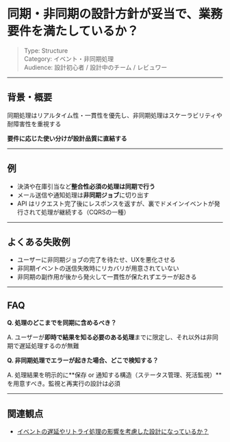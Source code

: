 # 同期・非同期の設計方針が妥当で、業務要件を満たしているか？

> Type: Structure  
> Category: イベント・非同期処理  
> Audience: 設計初心者 / 設計中のチーム / レビュワー

---

## 背景・概要

同期処理はリアルタイム性・一貫性を優先し、非同期処理はスケーラビリティや耐障害性を重視する

**要件に応じた使い分けが設計品質に直結する**

---

## 例

- 決済や在庫引当など**整合性必須の処理は同期で行う**
- メール送信や通知処理は**非同期ジョブ**に切り出す
- API はリクエスト完了後にレスポンスを返すが、裏でドメインイベントが発行されて処理が継続する（CQRSの一種）

---

## よくある失敗例

- ユーザーに非同期ジョブの完了を待たせ、UXを悪化させる
- 非同期イベントの送信失敗時にリカバリが用意されていない
- 非同期の副作用が後から発火して一貫性が保たれずエラーが起きる

---

## FAQ

**Q. 処理のどこまでを同期に含めるべき？**

A. ユーザーが**即時で結果を知る必要のある処理**までに限定し、それ以外は非同期で遅延処理するのが無難

**Q. 非同期処理でエラーが起きた場合、どこで検知する？**

A. 処理結果を明示的に**保存 or 通知する構造（ステータス管理、死活監視）**を用意すべき。監視と再実行の設計は必須

---

## 関連観点

- [イベントの遅延やリトライ処理の影響を考慮した設計になっているか？](https://zenn.dev/kanaria007/articles/09bfba7fe29541)
